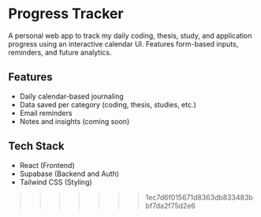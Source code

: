 
# Progress Tracker

A personal web app to track my daily coding, thesis, study, and application progress using an interactive calendar UI. Features form-based inputs, reminders, and future analytics.

## Features

- Daily calendar-based journaling
- Data saved per category (coding, thesis, studies, etc.)
- Email reminders
- Notes and insights (coming soon)

## Tech Stack

- React (Frontend)
- Supabase (Backend and Auth)
- Tailwind CSS (Styling)

>>>>>>> 1ec7d6f015671d8363db833483bbf7da2f75d2e6
>>>>>>>
>>>>>>
>>>>>
>>>>
>>>
>>
